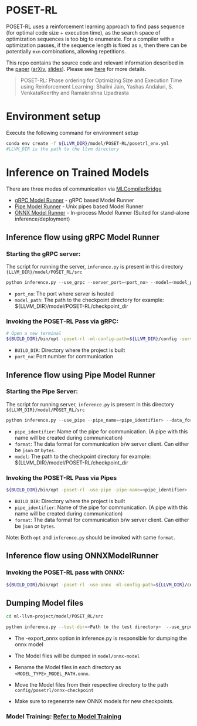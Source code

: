 # POSET-RL
POSET-RL uses a reinforcement learning approach to find pass sequence (for optimal code size + execution time), as the search space of optimization sequences is too big to enumerate. For a compiler with `m` optimization passes, if the sequence length is fixed as `n`, then there can be potentially `mxn` combinations, allowing repetitions. 

This repo contains the source code and relevant information described in the [paper](https://ieeexplore.ieee.org/abstract/document/9804673) ([arXiv](https://arxiv.org/abs/2208.04238), [slides](https://llvm.org/devmtg/2022-04-03/slides/POSET-RL.Phase.ordering.for.Optimizing.Size.and.Execution.Time.using.Reinforcement.Learning.pdf)).
Please see [here](https://compilers.cse.iith.ac.in/projects/posetrl) for more details.

> POSET-RL: Phase ordering for Optimizing Size and Execution Time using Reinforcement Learning: Shalini Jain, Yashas Andaluri, S. VenkataKeerthy and Ramakrishna Upadrasta

# Environment setup
Execute the following command for environment setup

```bash
conda env create -f ${LLVM_DIR}/model/POSET-RL/posetrl_env.yml
#LLVM_DIR is the path to the llvm directory 
```
# Inference on Trained Models 
There are three modes of communication via [MLCompilerBridge](https://compilers.cse.iith.ac.in/publications/mlcompilerbridge)
- [gRPC Model Runner](#Inference-flow-using-gRPC-Model-Runner) - gRPC based Model Runner
- [Pipe Model Runner](#Inference-flow-using-Pipe-Model-Runner) - Unix pipes based Model Runner 
- [ONNX Model Runner](#Inference-flow-using-ONNX-Model-Runner) - In-process Model Runner (Suited for stand-alone inference/deployment)

## Inference flow using gRPC Model Runner

### Starting the gRPC server:
The script for running the server, `inference.py` is present in this directory ```{LLVM_DIR}/model/POSET_RL/src``` 


```py  
python inference.py --use_grpc --server_port=<port_no> --model=<model_path> 
```
- `port_no`: The port where server is hosted
- `model_path`: The path to the checkpoint directory for example: ${LLVM_DIR}/model/POSET-RL/checkpoint_dir

### Invoking the POSET-RL Pass via gRPC:
```bash
# Open a new terminal 
${BUILD_DIR}/bin/opt -poset-rl -ml-config-path=${LLVM_DIR}/config -server_address=127.0.0.1:<port_no> <input .ll file> -o <output .ll file>
```
- `BUILD_DIR`: Directory where the project is built
- `port_no`: Port number for communication

## Inference flow using Pipe Model Runner     

### Starting the Pipe Server:
The script for running server, `inference.py` is present in this directory ```${LLVM_DIR}/model/POSET_RL/src``` 

```py 
python inference.py --use_pipe --pipe_name=<pipe_identifier> --data_format=<format> --model=<model_path> 
```
- `pipe_identifier`: Name of the pipe for communication. (A pipe with this name will be created during communication)
- `format`: The data format for communication b/w server client. Can either be `json` or `bytes`.
- `model`: The path to the checkpoint directory for example: ${LLVM_DIR}/model/POSET-RL/checkpoint_dir

### Invoking the POSET-RL Pass via Pipes
```bash
${BUILD_DIR}/bin/opt -poset-rl -use-pipe -pipe-name=<pipe_identifier> -data-format=<format> ml-config-path=${LLVM_DIR}/config <input .ll file> -o <output .ll file>
```
- `BUILD_DIR`: Directory where the project is built
- `pipe_identifier`:  Name of the pipe for communication. (A pipe with this name will be created during communication)
- `format`: The data format for communication b/w server client. Can either be `json` or `bytes`.

Note: Both `opt` and `inference.py` should be invoked with same `format`.

## Inference flow using ONNXModelRunner

### Invoking the POSET-RL pass with ONNX:
```bash
${BUILD_DIR}/bin/opt -poset-rl -use-onnx -ml-config-path=${LLVM_DIR}/config <input .ll file> -o <output .ll file> 
```
## Dumping Model files

```bash
cd ml-llvm-project/model/POSET_RL/src

python inference.py --test-dir=<Path to the test directory>  --use_grpc --server_address=<loopback_address:port_no> --model=<path_to_the_model_in_config_in_main_project>  --export_onnx 

```
- The -export_onnx option in inference.py is responsible for dumping the onnx model 
- The Model files will be dumped in `model/onnx-model` 
- Rename the Model files in each directory as `<MODEL_TYPE>_MODEL_PATH.onnx`. 
- Move the Model files from their respective directory to the path `config/posetrl/onnx-checkpoint`

- Make sure to regenerate new ONNX models for new checkpoints.


### Model Training: [Refer to Model Training](../../../../../model/POSET-RL/README.md) 


